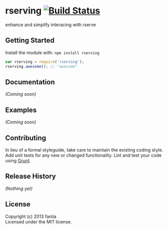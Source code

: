 # rserving [![Build Status](https://secure.travis-ci.org/ersmo/rserving.png?branch=master)](http://travis-ci.org/ersmo/rserving)

enhance and simplify interacing with rserve

## Getting Started
Install the module with: `npm install rserving`

```javascript
var rserving = require('rserving');
rserving.awesome(); // "awesome"
```

## Documentation
_(Coming soon)_

## Examples
_(Coming soon)_

## Contributing
In lieu of a formal styleguide, take care to maintain the existing coding style. Add unit tests for any new or changed functionality. Lint and test your code using [Grunt](http://gruntjs.com/).

## Release History
_(Nothing yet)_

## License
Copyright (c) 2013 fanlia  
Licensed under the MIT license.
